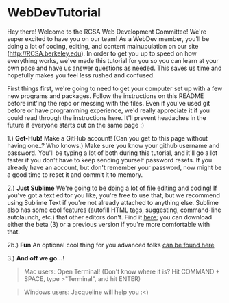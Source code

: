 # WebDevTutorial

Hey there! Welcome to the RCSA Web Development Committee! We're super excited to have you on our team!
As a WebDev member, you'll be doing a lot of coding, editing, and content mainupulation on our site (http://RCSA.berkeley.edu). In order to get you up to speed on how everything works, we've made this tutorial for you so you can learn at your own pace and have us answer questions as needed. This saves us time and hopefully makes you feel less rushed and confused. 

First things first, we're going to need to get your computer set up with a few new programs and packages. Follow the instructions on this README before init'ing the repo or messing with the files. Even if you've used git before or have programming experience, we'd really appreciate it if you could read through the instructions here. It'll prevent headaches in the future if everyone starts out on the same page :)

1.) **Get-Hub!** Make a GitHub account! (Can you get to this page without having one..? Who knows.) Make sure you know your github username and password. You'll be typing a lot of both during this tutorial, and it'll go a lot faster if you don't have to keep sending yourself password resets. If you already have an account, but don't remember your password, now might be a good time to reset it and commit it to memory. 

2.) **Just Sublime** We're going to be doing a lot of file editing and coding! If you've got a text editor you like, you're free to use that, but we recommend using Sublime Text if you're not already attached to anything else. Sublime also has some cool features (autofill HTML tags, suggesting, command-line autolaunch, etc.) that other editors don't. Find it [here](https://www.sublimetext.com/3); you can download either the beta (3) or a previous version if you're more comfortable with that. 

2b.) **Fun** An optional cool thing for you advanced folks [can be found here](https://gist.github.com/artero/1236170)

3.) **And off we go...!** 

>Mac users: Open Terminal! (Don't know where it is? Hit COMMAND + SPACE, type >"Terminal", and hit ENTER)

>Windows users: Jacqueline will help you :<)

